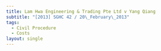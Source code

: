 ```yaml
---
title: Lam Hwa Engineering & Trading Pte Ltd v Yang Qiang
subtitle: "[2013] SGHC 42 / 20\_February\_2013"
tags:
  - Civil Procedure
  - Costs
layout: single
---
```


